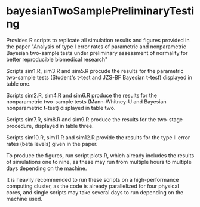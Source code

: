 # bayesianTwoSamplePreliminaryTesting

Provides R scripts to replicate all simulation results and figures provided in the paper "Analysis of type I error rates of parametric and nonparametric Bayesian two-sample tests under preliminary assessment of normality for better reproducible biomedical research"

Scripts sim1.R, sim3.R and sim5.R procude the results for the parametric two-sample tests (Student's t-test and JZS-BF Bayesian t-test) displayed in table one.

Scripts sim2.R, sim4.R and sim6.R produce the results for the nonparametric two-sample tests (Mann-Whitney-U and Bayesian nonparametric t-test) displayed in table two.

Scripts sim7.R, sim8.R and sim9.R produce the results for the two-stage procedure, displayed in table three.

Scripts sim10.R, sim11.R and sim12.R provide the results for the type II error rates (beta levels) given in the paper.

To produce the figures, run script plots.R, which already includes the results of simulations one to nine, as these may run from multiple hours to multiple days depending on the machine.

It is heavily recommended to run these scripts on a high-performance computing cluster, as the code is already parallelized for four physical cores, and single scripts may take several days to run depending on the machine used.
